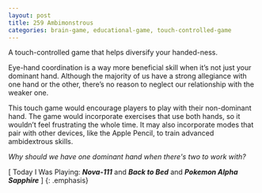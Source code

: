 ```yaml
---
layout: post
title: 259 Ambimonstrous
categories: brain-game, educational-game, touch-controlled-game
---
```

A touch-controlled game that helps diversify your handed-ness.

Eye-hand coordination is a way more beneficial skill when it’s not just your dominant hand. Although the majority of us have a strong allegiance with one hand or the other, there’s no reason to neglect our relationship with the weaker one.

This touch game would encourage players to play with their non-dominant hand.  The game would incorporate exercises that use both hands, so it wouldn’t feel frustrating the whole time.  It may also incorporate modes that pair with other devices, like the Apple Pencil, to train advanced ambidextrous skills.

*Why should we have one dominant hand when there's two to work with?*

[ Today I Was Playing: ***Nova-111*** and ***Back to Bed*** and ***Pokemon Alpha Sapphire*** ]
{: .emphasis}

